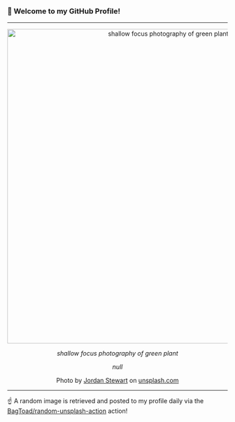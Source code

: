 ### 👋 Welcome to my GitHub Profile!

----

<div align="center">
  <img width="720" src="https://images.unsplash.com/photo-1474174444668-bfc40156c277?crop=entropy&cs=tinysrgb&fit=max&fm=jpg&ixid=M3w1NTI0OTR8MHwxfHJhbmRvbXx8fHx8fHx8fDE3MDg3NTQ4ODV8&ixlib=rb-4.0.3&q=80&w=1080" alt="shallow focus photography of green plant">
  
  <em>shallow focus photography of green plant</em>
  
  <em>null</em>
  
  Photo by [Jordan Stewart](null) on [unsplash.com](https://unsplash.com/)
</div>

----

☝️ A random image is retrieved and posted to my profile daily via the [BagToad/random-unsplash-action](https://github.com/BagToad/random-unsplash-action) action!

